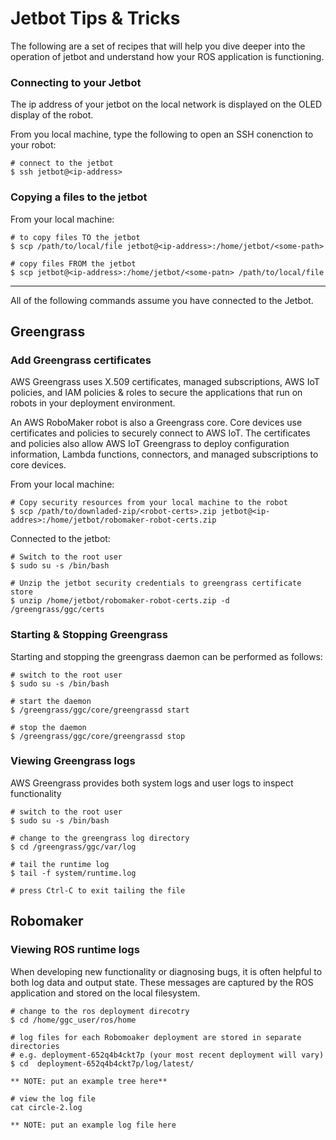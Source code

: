 # Jetbot Tips & Tricks
The following are a set of recipes that will help you dive deeper into the operation of jetbot and understand how your ROS application is functioning.

### Connecting to your Jetbot
The ip address of your jetbot on the local network is displayed on the OLED display of the robot.

From you local machine, type the following to open an SSH conenction to your robot:
```
# connect to the jetbot
$ ssh jetbot@<ip-address>
```

### Copying a files to the jetbot

From your local machine:
```
# to copy files TO the jetbot
$ scp /path/to/local/file jetbot@<ip-address>:/home/jetbot/<some-path>

# copy files FROM the jetbot
$ scp jetbot@<ip-address>:/home/jetbot/<some-patn> /path/to/local/file
```

-----

All of the following commands assume you have connected to the Jetbot.


## Greengrass

### Add Greengrass certificates
AWS Greengrass uses X.509 certificates, managed subscriptions, AWS IoT policies, and IAM policies & roles to secure the applications that run on robots in your deployment environment.

An AWS RoboMaker robot is also a Greengrass core. Core devices use certificates and policies to securely connect to AWS IoT. The certificates and policies also allow AWS IoT Greengrass to deploy configuration information, Lambda functions, connectors, and managed subscriptions to core devices.


From your local machine:
```
# Copy security resources from your local machine to the robot
$ scp /path/to/downladed-zip/<robot-certs>.zip jetbot@<ip-addres>:/home/jetbot/robomaker-robot-certs.zip
```

Connected to the jetbot:
```
# Switch to the root user
$ sudo su -s /bin/bash

# Unzip the jetbot security credentials to greengrass certificate store
$ unzip /home/jetbot/robomaker-robot-certs.zip -d /greengrass/ggc/certs
```

### Starting & Stopping Greengrass
Starting and stopping the greengrass daemon can be performed as follows:

```
# switch to the root user
$ sudo su -s /bin/bash

# start the daemon
$ /greengrass/ggc/core/greengrassd start

# stop the daemon
$ /greengrass/ggc/core/greengrassd stop
```

### Viewing Greengrass logs
AWS Greengrass provides both system logs and user logs to inspect functionality
```
# switch to the root user
$ sudo su -s /bin/bash

# change to the greengrass log directory
$ cd /greengrass/ggc/var/log

# tail the runtime log
$ tail -f system/runtime.log

# press Ctrl-C to exit tailing the file
```


## Robomaker

### Viewing ROS runtime logs
When developing new functionality or diagnosing bugs, it is often helpful to both log data and output state.  These messages are captured by the ROS application and stored on the local filesystem.

```
# change to the ros deployment direcotry
$ cd /home/ggc_user/ros/home

# log files for each Robomoaker deployment are stored in separate directories
# e.g. deployment-652q4b4ckt7p (your most recent deployment will vary)
$ cd  deployment-652q4b4ckt7p/log/latest/

** NOTE: put an example tree here**

# view the log file
cat circle-2.log

** NOTE: put an example log file here
```





